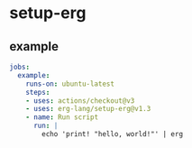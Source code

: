 # setup-erg

## example

```yaml
jobs:
  example:
    runs-on: ubuntu-latest
    steps:
    - uses: actions/checkout@v3
    - uses: erg-lang/setup-erg@v1.3
    - name: Run script
      run: |
        echo 'print! "hello, world!"' | erg
```
